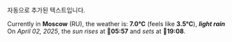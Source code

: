 
자동으로 추가된 텍스트입니다.

<!--START_SECTION:weather:moscow-->
Currently in **Moscow** (RU), the weather is: **7.0°C** (feels like **3.5°C**), ***light rain***<br/>
On *April 02, 2025*, the *sun rises* at 🌅**05:57** and *sets* at 🌇**19:08**.
<!--END_SECTION:weather-->
